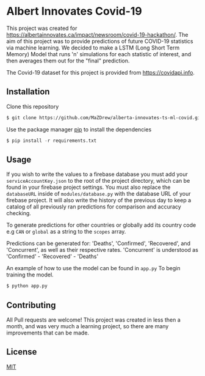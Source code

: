 # Albert Innovates Covid-19

This project was created for https://albertainnovates.ca/impact/newsroom/covid-19-hackathon/.
The aim of this project was to provide predictions of future COVID-19 statistics via machine learning. We decided to make a LSTM (Long Short Term Memory) Model that runs 'n' simulations for each statistic of interest, and then averages them out for the "final" prediction.

The Covid-19 dataset for this project is provided from https://covidapi.info.

## Installation

Clone this repository

```bash
$ git clone https://github.com/MaZDrew/alberta-innovates-ts-ml-covid.git
```

Use the package manager [pip](https://pip.pypa.io/en/stable/) to install the dependencies

```python
$ pip install -r requirements.txt
```

## Usage

If you wish to write the values to a firebase database you must add your `serviceAccountKey.json` to the root of the project directory, which can be found in your firebase project settings. You must also replace the `databaseURL` inside of `modules/database.py` with the database URL of your firebase project. It will also write the history of the previous day to keep a catalog of all previously ran predictions for comparison and accuracy checking.

To generate predictions for other countries or globally add its country code e.g `CAN` or `global` as a string to the `scopes` array.

Predictions can be generated for: 'Deaths', 'Confirmed', 'Recovered', and 'Concurrent', as well as their respective rates.
'Concurrent' is understood as 'Confirmed' - 'Recovered' - 'Deaths'

An example of how to use the model can be found in `app.py`
To begin training the model.

```python
$ python app.py
```

## Contributing

All Pull requests are welcome!
This project was created in less then a month, and was very much a learning project, so there are many improvements that can be made.

## License
[MIT](https://choosealicense.com/licenses/mit/)
